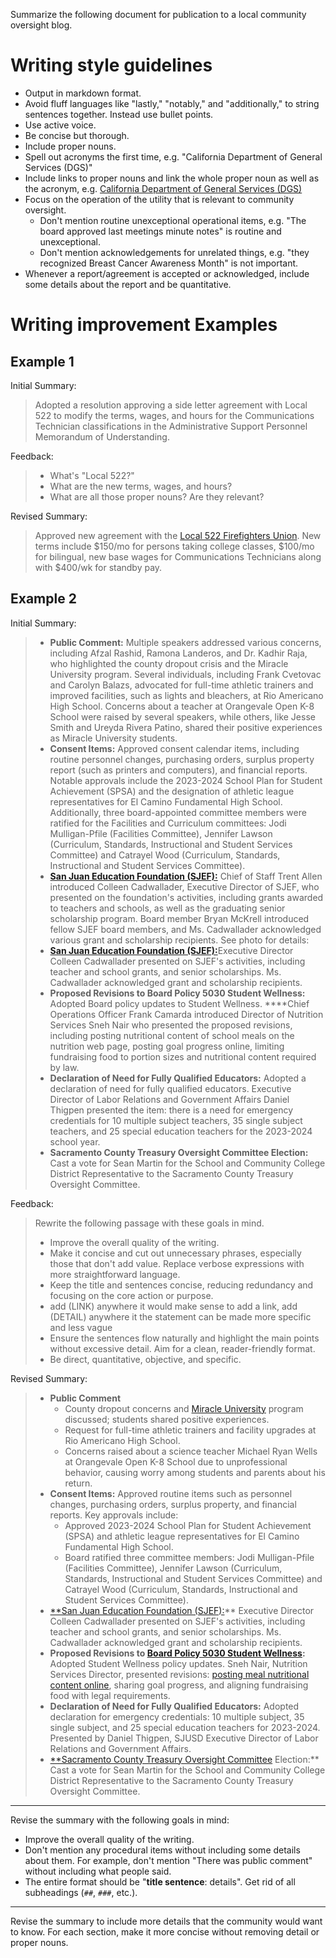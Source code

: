 Summarize the following document for publication to a local community oversight blog.

# Writing style guidelines
- Output in markdown format.
- Avoid fluff languages like "lastly," "notably," and "additionally," to string sentences together. Instead use bullet points.
- Use active voice.
- Be concise but thorough.
- Include proper nouns.
- Spell out acronyms the first time, e.g. "California Department of General Services (DGS)"
- Include links to proper nouns and link the whole proper noun as well as the acronym, e.g. [California Department of General Services (DGS)](https://www.dgs.ca.gov/)
- Focus on the operation of the utility that is relevant to community oversight.
	- Don't mention routine unexceptional operational items, e.g. "The board approved last meetings minute notes" is routine and unexceptional.
	- Don't mention acknowledgements for unrelated things, e.g.  "they recognized Breast Cancer Awareness Month" is not important.
- Whenever a report/agreement is accepted or acknowledged, include some details about the report and be quantitative.


# Writing improvement Examples

## Example 1

Initial Summary:

> Adopted a resolution approving a side letter agreement with Local 522 to modify the terms, wages, and hours for the Communications Technician classifications in the Administrative Support Personnel Memorandum of Understanding.

Feedback:

> - What's "Local 522?"
> - What are the new terms, wages, and hours?
> - What are all those proper nouns? Are they relevant?

Revised Summary:

> Approved new agreement with the [Local 522 Firefighters Union](https://www.sacareafirefighters.org). New terms include $150/mo for persons taking college classes, $100/mo for bilingual, new base wages for Communications Technicians along with $400/wk for standby pay.

## Example 2

Initial Summary:

> - **Public Comment:** Multiple speakers addressed various concerns, including Afzal Rashid, Ramona Landeros, and Dr. Kadhir Raja, who highlighted the county dropout crisis and the Miracle University program. Several individuals, including Frank Cvetovac and Carolyn Balazs, advocated for full-time athletic trainers and improved facilities, such as lights and bleachers, at Rio Americano High School. Concerns about a teacher at Orangevale Open K-8 School were raised by several speakers, while others, like Jesse Smith and Ureyda Rivera Patino, shared their positive experiences as Miracle University students.
> - **Consent Items:** Approved consent calendar items, including routine personnel changes, purchasing orders, surplus property report (such as printers and computers), and financial reports. Notable approvals include the 2023-2024 School Plan for Student Achievement (SPSA) and the designation of athletic league representatives for El Camino Fundamental High School. Additionally, three board-appointed committee members were ratified for the Facilities and Curriculum committees: Jodi Mulligan-Pfile (Facilities Committee), Jennifer Lawson (Curriculum, Standards, Instructional and Student Services Committee) and Catrayel Wood (Curriculum, Standards, Instructional and Student Services Committee).
> - [**San Juan Education Foundation (SJEF):**](https://www.sanjuaneducationfoundation.org/) Chief of Staff Trent Allen introduced Colleen Cadwallader, Executive Director of SJEF, who presented on the foundation's activities, including grants awarded to teachers and schools, as well as the graduating senior scholarship program. Board member Bryan McKrell introduced fellow SJEF board members, and Ms. Cadwallader acknowledged various grant and scholarship recipients. See photo for details:
> - [**San Juan Education Foundation (SJEF):**](https://www.sanjuaneducationfoundation.org/)Executive Director Colleen Cadwallader presented on SJEF's activities, including teacher and school grants, and senior scholarships. Ms. Cadwallader acknowledged grant and scholarship recipients.
> - **Proposed Revisions to Board Policy 5030 Student Wellness:** Adopted Board policy updates to Student Wellness. ****Chief Operations Officer Frank Camarda introduced Director of Nutrition Services Sneh Nair who presented the proposed revisions, including posting nutritional content of school meals on the nutrition web page, posting goal progress online, limiting fundraising food to portion sizes and nutritional content required by law.
> - **Declaration of Need for Fully Qualified Educators:** Adopted a declaration of need for fully qualified educators. Executive Director of Labor Relations and Government Affairs Daniel Thigpen presented the item: there is a need for emergency credentials for 10 multiple subject teachers, 35 single subject teachers, and 25 special education teachers for the 2023-2024 school year.
> - **Sacramento County Treasury Oversight Committee Election:** Cast a vote for Sean Martin for the School and Community College District Representative to the Sacramento County Treasury Oversight Committee.

Feedback:
> Rewrite the following passage with these goals in mind.
> - Improve the overall quality of the writing.
> - Make it concise and cut out unnecessary phrases, especially those that don't add value. Replace verbose expressions with more straightforward language.
> - Keep the title and sentences concise, reducing redundancy and focusing on the core action or purpose.
> - add (LINK) anywhere it would make sense to add a link, add (DETAIL) anywhere it the statement can be made more specific and less vague
> - Ensure the sentences flow naturally and highlight the main points without excessive detail. Aim for a clean, reader-friendly format.
> - Be direct, quantitative, objective, and specific.

Revised Summary:
> - **Public Comment**
>     - County dropout concerns and [Miracle University](https://miracleuniversity.net/) program discussed; students shared positive experiences.
>     - Request for full-time athletic trainers and facility upgrades at Rio Americano High School.
>     - Concerns raised about a science teacher Michael Ryan Wells at Orangevale Open K-8 School due to unprofessional behavior, causing worry among students and parents about his return.
> - **Consent Items:** Approved routine items such as personnel changes, purchasing orders, surplus property, and financial reports. Key approvals include:
>     - Approved 2023-2024 School Plan for Student Achievement (SPSA) and athletic league representatives for El Camino Fundamental High School.
>     - Board ratified three committee members: Jodi Mulligan-Pfile (Facilities Committee), Jennifer Lawson (Curriculum, Standards, Instructional and Student Services Committee) and Catrayel Wood (Curriculum, Standards, Instructional and Student Services Committee).
> - [**San Juan Education Foundation (SJEF):](https://www.sanjuaneducationfoundation.org/)** Executive Director Colleen Cadwallader presented on SJEF's activities, including teacher and school grants, and senior scholarships. Ms. Cadwallader acknowledged grant and scholarship recipients.
> - **Proposed Revisions to [Board Policy 5030 Student Wellness](https://simbli.eboardsolutions.com/Policy/ViewPolicy.aspx?S=36030833&revid=plusqYJ6ieQtxGM7xgplusnkiBPQ==&ptid=amIgTZiB9plushNjl6WXhfiOQ==&secid=9slshUHzTHxaaYMVf6zKpJz3Q==&PG=6&IRP=0&isPndg=false):** Adopted Student Wellness policy updates. Sneh Nair, Nutrition Services Director, presented revisions: [posting meal nutritional content online](https://www.sanjuan.edu/resources/school-meals), sharing goal progress, and aligning fundraising food with legal requirements.
> - **Declaration of Need for Fully Qualified Educators:** Adopted declaration for emergency credentials: 10 multiple subject, 35 single subject, and 25 special education teachers for 2023-2024. Presented by Daniel Thigpen, SJUSD Executive Director of Labor Relations and Government Affairs.
> - [**Sacramento County Treasury Oversight Committee](https://finance.saccounty.gov/Investments/Pages/Oversite.aspx) Election:** Cast a vote for Sean Martin for the School and Community College District Representative to the Sacramento County Treasury Oversight Committee.

---

Revise the summary with the following goals in mind:
- Improve the overall quality of the writing.
- Don't mention any procedural items without including some details about them. For example, don't mention "There was public comment" without including what people said.
- The entire format should be "**title sentence**: details". Get rid of all subheadings (`##`, `###`, etc.).

---

Revise the summary to include more details that the community would want to know.
For each section, make it more concise without removing detail or proper nouns.
